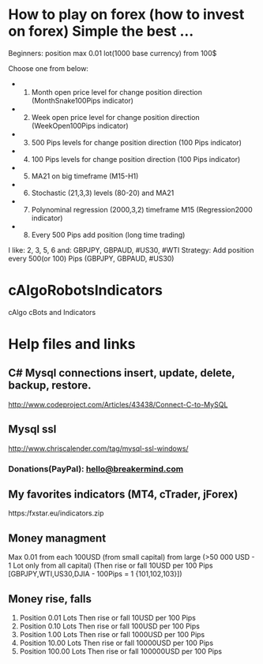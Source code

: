 # How to play on forex (how to invest on forex) Simple the best ...
Beginners: position max 0.01 lot(1000 base currency) from 100$

Choose one from below:
* 1) Month open price level for change position direction (MonthSnake100Pips indicator)
* 2) Week open price level for change position direction (WeekOpen100Pips indicator)
* 3) 500 Pips levels for change position direction (100 Pips indicator)
* 4) 100 Pips levels for change position direction (100 Pips indicator)
* 5) MA21 on big timeframe (M15-H1)
* 6) Stochastic (21,3,3) levels (80-20) and MA21
* 7) Polynominal regression (2000,3,2) timeframe M15 (Regression2000 indicator)
* 8) Every 500 Pips add position (long time trading)

I like: 2, 3, 5, 6 and: GBPJPY, GBPAUD, #US30, #WTI Strategy: Add position every 500(or 100) Pips (GBPJPY, GBPAUD, #US30)

# cAlgoRobotsIndicators
cAlgo cBots and Indicators

# Help files and links
## C# Mysql connections insert, update, delete, backup, restore.
http://www.codeproject.com/Articles/43438/Connect-C-to-MySQL

## Mysql ssl
http://www.chriscalender.com/tag/mysql-ssl-windows/

### Donations(PayPal): hello@breakermind.com

## My favorites indicators (MT4, cTrader, jForex)
https:/fxstar.eu/indicators.zip

## Money managment
Max 0.01 from each 100USD (from small capital) from large (>50 000 USD - 1 Lot only from all capital)
(Then rise or fall 10USD per 100 Pips [GBPJPY,WTI,US30,DJIA - 100Pips = 1 {101,102,103}])
## Money rise, falls
1) Position 0.01 Lots Then rise or fall 10USD per 100 Pips
2) Position 0.10 Lots Then rise or fall 100USD per 100 Pips
3) Position 1.00 Lots Then rise or fall 1000USD per 100 Pips
4) Position 10.00 Lots Then rise or fall 10000USD per 100 Pips
5) Position 100.00 Lots Then rise or fall 100000USD per 100 Pips
